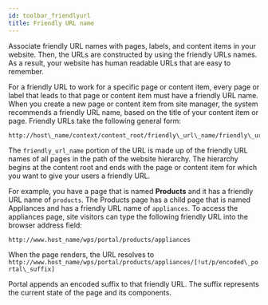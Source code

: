 ```yaml
---
id: toolbar_friendlyurl
title: Friendly URL name
---
```





Associate friendly URL names with pages, labels, and content items in your website. Then, the URLs are constructed by using the friendly URLs names. As a result, your website has human readable URLs that are easy to remember.

For a friendly URL to work for a specific page or content item, every page or label that leads to that page or content item must have a friendly URL name. When you create a new page or content item from site manager, the system recommends a friendly URL name, based on the title of your content item or page. Friendly URLs take the following general form:

```
http://host\_name/context/content_root/friendly\_url\_name/friendly\_url\_name/[!ut/p/encoded\_portal\_suffix]
```

The `friendly_url_name` portion of the URL is made up of the friendly URL names of all pages in the path of the website hierarchy. The hierarchy begins at the content root and ends with the page or content item for which you want to give your users a friendly URL.

For example, you have a page that is named **Products** and it has a friendly URL name of `products`. The Products page has a child page that is named Appliances and has a friendly URL name of `appliances`. To access the appliances page, site visitors can type the following friendly URL into the browser address field:

```
http://www.host_name/wps/portal/products/appliances
```

When the page renders, the URL resolves to `http://www.host_name/wps/portal/products/appliances/[!ut/p/encoded\_portal\_suffix]`

Portal appends an encoded suffix to that friendly URL. The suffix represents the current state of the page and its components.

